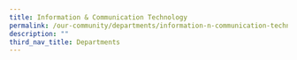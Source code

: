 ```yaml
---
title: Information & Communication Technology
permalink: /our-community/departments/information-n-communication-technology
description: ""
third_nav_title: Departments
---
```

